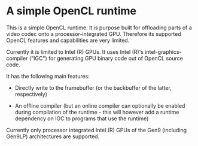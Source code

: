# A simple OpenCL runtime

This is a simple OpenCL runtime. It is purpose built for offloading parts of a
video codec onto a processor-integrated GPU. Therefore its supported OpenCL
features and capabilities are very limited.

Currently it is limited to Intel (R) GPUs. It uses Intel (R)'s
intel-graphics-compiler ("IGC") for generating GPU binary code out of OpenCL
source code.

It has the following main features:

  * Directly write to the framebuffer (or the backbuffer of the latter,
    respectively)

  * An offline compiler (but an online compiler can optionally be enabled during
    compilation of the runtime - this will however add a runtime dependency on
    IGC to programs that use the runtime)

Currently only processor integrated Intel (R) GPUs of the Gen9 (including
Gen9LP) architectures are supported.
